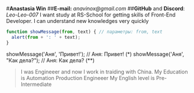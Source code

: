 #**Anastasia Win**
##**E-mail:** _anavinox@gmail.com_
##**GitHub** and **Discord**: _Leo-Leo-007_
I want study at RS-School for getting skills of Front-End Developer. I can understand new knowledges very quickly
```javascript
function showMessage(from, text) { // параметры: from, text
  alert(from + ': ' + text);
}
```
showMessage('Аня', 'Привет!'); // Аня: Привет! (*)
showMessage('Аня', "Как дела?"); // Аня: Как дела? (**)
>I was Engineeer and now I work in traiding with China. 
>My Education is Automation Production Engineeer
>My English level is Pre-Intermediate